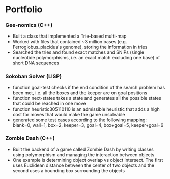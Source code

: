 # Portfolio

### Gee-nomics (C++)
- Built a class that implemented a Trie-based multi-map
- Worked with files that contained ~3 million bases (e.g. Ferroglobus_placidus's genome), storing the information in tries
- Searched the tries and found exact matches and SNiPs (single nucleotide polymorphisms, i.e. an exact match excluding one base) of short DNA sequences

### Sokoban Solver (LISP)
- function goal-test checks if the end condition of the search problem has been met, i.e. all the boxes and the keeper are on goal positions
- function next-states takes a state and generates all the possible states that could be reached in one move
- function heuristic305110110 is an admissible heuristic that adds a high cost for moves that would make the game unsolvable
- generated some test cases according to the following mapping: blank=0, wall=1, box=2, keeper=3, goal=4, box+goal=5, keeper+goal=6


### Zombie Dash (C++)
- Built the backend of a game called Zombie Dash by writing classes using polymorphism and managing the interaction between objects
- One example is determining object overlap vs object intersect. The first uses Euclidean distance between the center of two objects and the second uses a bounding box surrounding the objects
